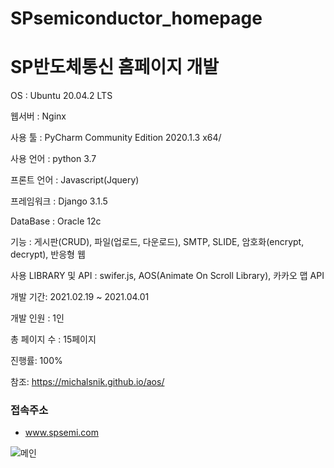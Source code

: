 # SPsemiconductor_homepage

<h1>SP반도체통신 홈페이지 개발</h1>

OS : Ubuntu 20.04.2 LTS

웹서버 : Nginx

사용 툴 : PyCharm Community Edition 2020.1.3 x64/

사용 언어 : python 3.7

프론트 언어 : Javascript(Jquery)

프레임워크 : Django 3.1.5

DataBase : Oracle 12c

기능 : 게시판(CRUD), 파일(업로드, 다운로드), SMTP, SLIDE, 암호화(encrypt, decrypt), 반응형 웹

사용 LIBRARY 및 API : swifer.js, AOS(Animate On Scroll Library), 카카오 맵 API

개발 기간: 2021.02.19 ~  2021.04.01

개발 인원 : 1인

총 페이지 수 : 15페이지

진행률: 100%

참조: https://michalsnik.github.io/aos/

<h3>접속주소</h3>

- <a href='www.spsemi.com'>www.spsemi.com</a>

![메인](https://user-images.githubusercontent.com/59190867/111241042-abe67180-863f-11eb-91bc-c4dccade447e.PNG)




